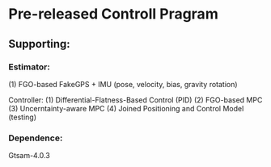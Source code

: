 # Pre-released Controll Pragram

## Supporting:

### Estimator:
(1) FGO-based FakeGPS + IMU (pose, velocity, bias, gravity rotation)

Controller:
(1) Differential-Flatness-Based Control (PID)
(2) FGO-based MPC
(3) Uncerntainty-aware MPC
(4) Joined Positioning and Control Model (testing)


### Dependence:
Gtsam-4.0.3
